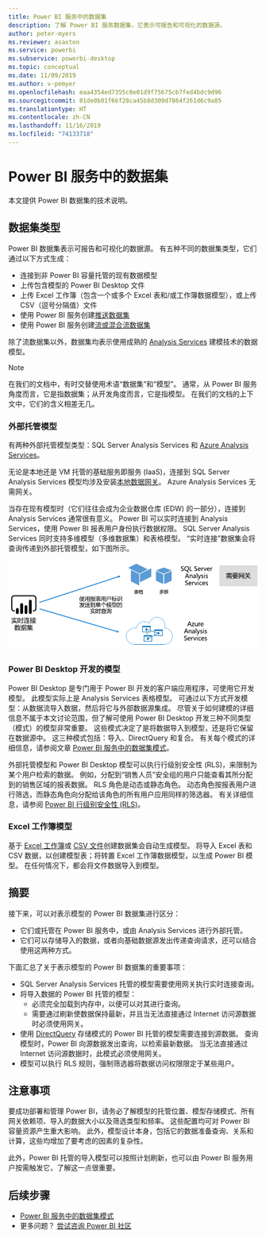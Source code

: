 ```yaml
---
title: Power BI 服务中的数据集
description: 了解 Power BI 服务数据集，它表示可报告和可视化的数据源。
author: peter-myers
ms.reviewer: asaxton
ms.service: powerbi
ms.subservice: powerbi-desktop
ms.topic: conceptual
ms.date: 11/09/2019
ms.author: v-pemyer
ms.openlocfilehash: eaa4354ed7355c0e01d9f75675cb7fed4bdc9d96
ms.sourcegitcommit: 01de0b01f66f28ca45b8d309d7864f261d6c9a85
ms.translationtype: HT
ms.contentlocale: zh-CN
ms.lasthandoff: 11/16/2019
ms.locfileid: "74133718"
---
```

# <a name="datasets-in-the-power-bi-service"></a>Power BI 服务中的数据集

本文提供 Power BI 数据集的技术说明。

## <a name="dataset-types"></a>数据集类型

Power BI 数据集表示可报告和可视化的数据源。 有五种不同的数据集类型，它们通过以下方式生成：

- 连接到非 Power BI 容量托管的现有数据模型
- 上传包含模型的 Power BI Desktop 文件
- 上传 Excel 工作簿（包含一个或多个 Excel 表和/或工作簿数据模型），或上传 CSV（逗号分隔值）文件
- 使用 Power BI 服务创建[推送数据集](developer/walkthrough-push-data.md)
- 使用 Power BI 服务创建[流或混合流数据集](service-real-time-streaming.md)

除了流数据集以外，数据集均表示使用成熟的 [Analysis Services](/analysis-services/analysis-services-overview) 建模技术的数据模型。

> [!NOTE]
> 在我们的文档中，有时交替使用术语“数据集”和“模型”。   通常，从 Power BI 服务角度而言，它是指数据集；从开发角度而言，它是指模型。   在我们的文档的上下文中，它们的含义相差无几。

### <a name="external-hosted-models"></a>外部托管模型

有两种外部托管模型类型：SQL Server Analysis Services 和 [Azure Analysis Services](/azure/analysis-services/analysis-services-overview)。

无论是本地还是 VM 托管的基础服务即服务 (IaaS)，连接到 SQL Server Analysis Services 模型均涉及安装[本地数据网关](service-gateway-onprem.md)。 Azure Analysis Services 无需网关。

当存在现有模型时（它们往往会成为企业数据仓库 (EDW) 的一部分），连接到 Analysis Services 通常很有意义。 Power BI 可以实时连接到 Analysis Services，使用 Power BI 报表用户身份执行数据权限。  SQL Server Analysis Services 同时支持多维模型（多维数据集）和表格模型。 “实时连接”数据集会将查询传递到外部托管模型，如下图所示。

![“实时连接”数据集将查询传递到外部托管模型](media/service-datasets-understand/live-connection-dataset.png)

### <a name="power-bi-desktop-developed-models"></a>Power BI Desktop 开发的模型

Power BI Desktop 是专门用于 Power BI 开发的客户端应用程序，可使用它开发模型。 此模型实际上是 Analysis Services 表格模型。 可通过以下方式开发模型：从数据流导入数据，然后将它与外部数据源集成。 尽管关于如何建模的详细信息不属于本文讨论范围，但了解可使用 Power BI Desktop 开发三种不同类型（模式）的模型非常重要。  这些模式决定了是将数据导入到模型，还是将它保留在数据源中。 这三种模式包括：导入、DirectQuery 和复合。 有关每个模式的详细信息，请参阅文章 [Power BI 服务中的数据集模式](service-dataset-modes-understand.md)。

外部托管模型和 Power BI Desktop 模型可以执行行级别安全性 (RLS)，来限制为某个用户检索的数据。 例如，分配到“销售人员”安全组的用户只能查看其所分配到的销售区域的报表数据。  RLS 角色是动态或静态角色。   动态角色按报表用户进行筛选，而静态角色向分配给该角色的所有用户应用同样的筛选器。 有关详细信息，请参阅 [Power BI 行级别安全性 (RLS)](service-admin-rls.md)。

### <a name="excel-workbook-models"></a>Excel 工作簿模型

基于 [Excel 工作簿](service-excel-workbook-files.md)或 [CSV 文件](service-comma-separated-value-files.md)创建数据集会自动生成模型。 将导入 Excel 表和 CSV 数据，以创建模型表；将转置 Excel 工作簿数据模型，以生成 Power BI 模型。 在任何情况下，都会将文件数据导入到模型。

## <a name="summary"></a>摘要

接下来，可以对表示模型的 Power BI 数据集进行区分：

- 它们或托管在 Power BI 服务中，或由 Analysis Services 进行外部托管。
- 它们可以存储导入的数据，或者向基础数据源发出传递查询请求，还可以结合使用这两种方式。

下面汇总了关于表示模型的 Power BI 数据集的重要事项：

- SQL Server Analysis Services 托管的模型需要使用网关执行实时连接查询。
- 将导入数据的 Power BI 托管的模型：
  - 必须完全加载到内存中，以便可以对其进行查询。
  - 需要通过刷新使数据保持最新，并且当无法直接通过 Internet 访问源数据时必须使用网关。
- 使用 [DirectQuery](desktop-directquery-about.md) 存储模式的 Power BI 托管的模型需要连接到源数据。 查询模型时，Power BI 向源数据发出查询，以检索最新数据。 当无法直接通过 Internet 访问源数据时，此模式必须使用网关。
- 模型可以执行 RLS 规则，强制筛选器将数据访问权限限定于某些用户。

## <a name="considerations"></a>注意事项

要成功部署和管理 Power BI，请务必了解模型的托管位置、模型存储模式、所有网关依赖项、导入的数据大小以及筛选类型和频率。 这些配置均可对 Power BI 容量资源产生重大影响。 此外，模型设计本身，包括它的数据准备查询、关系和计算，这些均增加了要考虑的因素的复杂性。

此外，Power BI 托管的导入模型可以按照计划刷新，也可以由 Power BI 服务用户按需触发它，了解这一点很重要。

## <a name="next-steps"></a>后续步骤

- [Power BI 服务中的数据集模式](service-dataset-modes-understand.md)
- 更多问题？ [尝试咨询 Power BI 社区](https://community.powerbi.com/)
